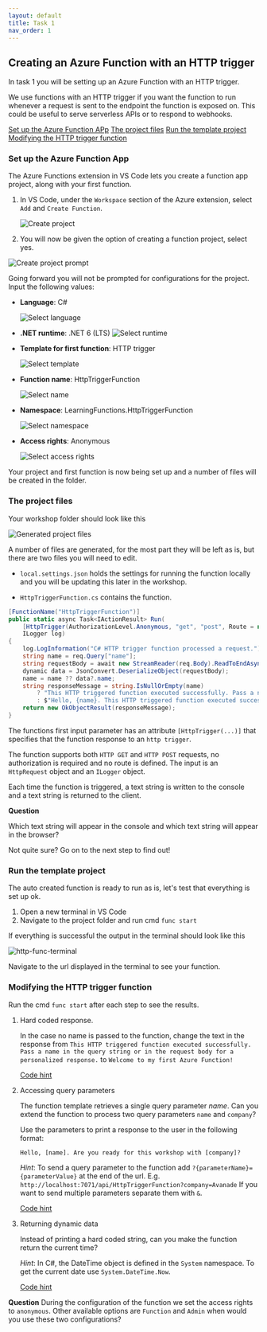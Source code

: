 ```yaml
---
layout: default
title: Task 1
nav_order: 1
---
```


## Creating an Azure Function with an HTTP trigger

In task 1 you will be setting up an Azure Function with an HTTP trigger.

We use functions with an HTTP trigger if you want the function to run whenever a request is sent to the endpoint the function is exposed on. This could be useful to serve serverless APIs or to respond to webhooks.

[Set up the Azure Function APp](#set-up-the-azure-function-app)
[The project files](#the-project-files)
[Run the template project](#run-the-template-project)
[Modifying the HTTP trigger function](#modifying-the-http-trigger-function)

### Set up the Azure Function App

The Azure Functions extension in VS Code lets you create a function app project, along with your first function.

1. In VS Code, under the `Workspace` section of the Azure extension, select `Add` and `Create Function`.

   ![Create project](images/add-in-azure-extension.png)

2) You will now be given the option of creating a function project, select yes.

![Create project prompt](images/create-project-prompt.png)

Going forward you will not be prompted for configurations for the project. Input the following values:

- **Language**: C#

  ![Select language](images/select-language.png)

- **.NET runtime**: .NET 6 (LTS)
  ![Select runtime](images/select-runtime.png)

- **Template for first function**: HTTP trigger

  ![Select template](images/select-template.png)

- **Function name**: HttpTriggerFunction

  ![Select name](images/select-name.png)

- **Namespace**: LearningFunctions.HttpTriggerFunction

  ![Select namespace](images/select-namespace.png)

- **Access rights**: Anonymous

  ![Select access rights](images/select-accessrights.png)

Your project and first function is now being set up and a number of files will be created in the folder.

### The project files

Your workshop folder should look like this

![Generated project files](images/project-files.png)

A number of files are generated, for the most part they will be left as is, but there are two files you will need to edit.

- `local.settings.json` holds the settings for running the function locally and you will be updating this later in the workshop.

- `HttpTriggerFunction.cs` contains the function.

```cs
[FunctionName("HttpTriggerFunction")]
public static async Task<IActionResult> Run(
    [HttpTrigger(AuthorizationLevel.Anonymous, "get", "post", Route = null)] HttpRequest req,
    ILogger log)
{
    log.LogInformation("C# HTTP trigger function processed a request.");
    string name = req.Query["name"];
    string requestBody = await new StreamReader(req.Body).ReadToEndAsync();
    dynamic data = JsonConvert.DeserializeObject(requestBody);
    name = name ?? data?.name;
    string responseMessage = string.IsNullOrEmpty(name)
        ? "This HTTP triggered function executed successfully. Pass a name in the query string or in the request body for a personalized response."
        : $"Hello, {name}. This HTTP triggered function executed successfully.";
    return new OkObjectResult(responseMessage);
}
```

The functions first input parameter has an attribute `[HttpTrigger(...)]` that specifies that the function response to an `http trigger`.

The function supports both `HTTP GET` and `HTTP POST` requests, no authorization is required and no route is defined.
The input is an `HttpRequest` object and an `ILogger` object.

Each time the function is triggered, a text string is written to the console and a text string is returned to the client.

**Question**

Which text string will appear in the console and which text string will appear in the browser?

Not quite sure? Go on to the next step to find out!

### Run the template project

The auto created function is ready to run as is, let's test that everything is set up ok.

1. Open a new terminal in VS Code
2. Navigate to the project folder and run cmd `func start`

If everything is successful the output in the terminal should look like this

![http-func-terminal](images/http-func-terminal.png)

Navigate to the url displayed in the terminal to see your function.

### Modifying the HTTP trigger function

Run the cmd `func start` after each step to see the results.

1. Hard coded response.

   In the case no name is passed to the function, change the text in the response from
   `This HTTP triggered function executed successfully. Pass a name in the query string or in the request body for a personalized response.`
   to `Welcome to my first Azure Function!`

   [Code hint](https://github.com/acn-sbuad/avanade-workshop/tree/main/hints/HttpTriggerFunction/ModifyHttpTrigger/hardcodedResponse)

2. Accessing query parameters

   The function template retrieves a single query parameter _name_.
   Can you extend the function to process two query parameters `name` and `company`?

   Use the parameters to print a response to the user in the following format:

   `Hello, [name]. Are you ready for this workshop with [company]?`

   _Hint_: To send a query parameter to the function add `?{parameterName}={parameterValue}` at the end of the url. E.g. `http://localhost:7071/api/HttpTriggerFunction?company=Avanade` If you want to send multiple parameters separate them with `&`.

   [Code hint](https://github.com/acn-sbuad/avanade-workshop/tree/main/hints/HttpTriggerFunction/ModifyHttpTrigger/accessQueryParam)

3. Returning dynamic data

   Instead of printing a hard coded string, can you make the function return the current time?

   _Hint_: In C#, the DateTime object is defined in the `System` namespace. To get the current date use `System.DateTime.Now`.

   [Code hint](https://github.com/acn-sbuad/avanade-workshop/tree/main/hints/HttpTriggerFunction/ModifyHttpTrigger/dynamicResponse)

**Question**
During the configuration of the function we set the access rights to `anonymous`.
Other available options are `Function` and `Admin` when would you use these two configurations?
